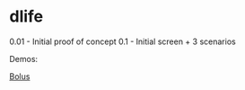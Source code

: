 # dlife


0.01 - Initial proof of concept
0.1 - Initial screen + 3 scenarios

Demos:

[Bolus](demo/basic1-bolus.html)
